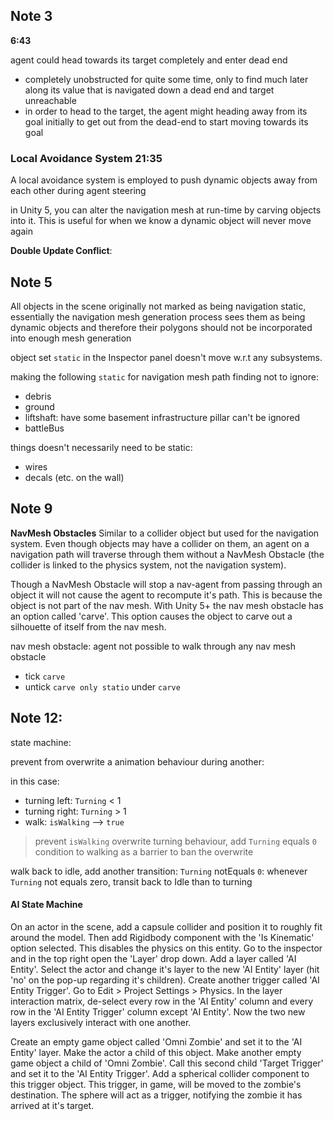 
## Note 3



**6:43**

agent could head towards its target completely and enter dead end
- completely unobstructed for quite some time, only to find much later along its value that is navigated down a dead end and target unreachable
- in order to head to the target, the agent might heading away from its goal initially to get out from the dead-end to start moving towards its goal






### Local Avoidance System **21:35**


A local avoidance system is employed to push dynamic objects away from each other during agent steering

in Unity 5, you can alter the navigation mesh at run-time by carving objects into it. This is useful for when we know a dynamic object will never move again




**Double Update Conflict**:

<!-- ![Double Update Conflict](NotesAssets/navigation_path_finding/double_conflict.jpg) -->




## Note 5

All objects in the scene originally not marked as being navigation static, essentially the navigation mesh generation process sees them as being dynamic objects and therefore their polygons should not be incorporated into enough mesh generation

object set `static` in the Inspector panel doesn't move w.r.t any subsystems.

making the following `static` for navigation mesh path finding not to ignore:

- debris
- ground
- liftshaft: have some basement infrastructure pillar can't be ignored
- battleBus

things doesn't necessarily need to be static: 

- wires
- decals (etc. on the wall)



## Note 9

**NavMesh Obstacles**
Similar to a collider object but used for the navigation system. Even though objects may have a collider on them, an agent on a navigation path will traverse through them without a NavMesh Obstacle (the collider is linked to the physics system, not the navigation system). 

Though a NavMesh Obstacle will stop a nav-agent from passing through an object it will not cause the agent to recompute it's path. This is because the object is not part of the nav mesh. With Unity 5+ the nav mesh obstacle has an option called 'carve'. This option causes the object to carve out a silhouette of itself from the nav mesh.

nav mesh obstacle: agent not possible to walk through any nav mesh obstacle

- tick `carve`
- untick `carve only statio` under `carve`



## Note 12:



state machine:



prevent from overwrite a animation behaviour during another:

in this case: 


- turning left: `Turning` < 1
- turning right: `Turning` > 1
- walk: `isWalking` --> `true`

> prevent `isWalking` overwrite turning behaviour, add `Turning` equals `0` condition to walking as a barrier to ban the overwrite

walk back to idle, add another transition: `Turning` notEquals `0`: whenever `Turning` not equals zero, transit back to Idle than to turning








#### AI State Machine
On an actor in the scene, add a capsule collider and position it to roughly fit around the model. Then add Rigidbody component with the 'Is Kinematic' option selected. This disables the physics on this entity. Go to the inspector and in the top right open the 'Layer' drop down. Add a layer called 'AI Entity'. Select the actor and change it's layer to the new 'AI Entity' layer (hit 'no' on the pop-up regarding it's children). Create another trigger called 'AI Entity Trigger'. Go to Edit > Project Settings > Physics. In the layer interaction matrix, de-select every row in the 'AI Entity' column and every row in the 'AI Entity Trigger' column except 'AI Entity'. Now the two new layers exclusively interact with one another. 

Create an empty game object called 'Omni Zombie' and set it to the 'AI Entity' layer. Make the actor a child of this object. Make another empty game object a child of 'Omni Zombie'. Call this second child 'Target Trigger' and set it to the 'AI Entity Trigger'. Add a spherical collider component to this trigger object. This trigger, in game, will be moved to the zombie's destination. The sphere will act as a trigger, notifying the zombie it has arrived at it's target.


